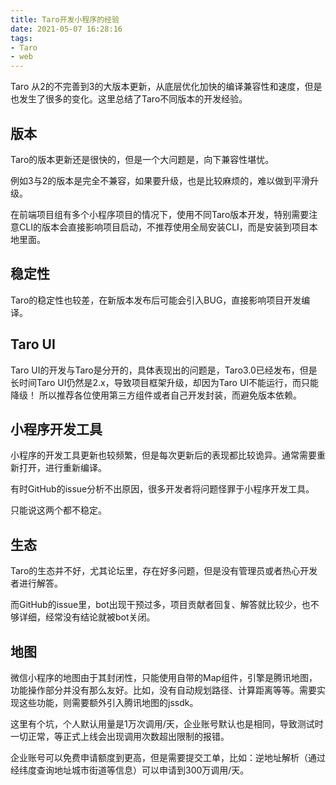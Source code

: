 ```yaml
---
title: Taro开发小程序的经验
date: 2021-05-07 16:28:16
tags: 
- Taro
- web
---
```


Taro 从2的不完善到3的大版本更新，从底层优化加快的编译兼容性和速度，但是也发生了很多的变化。这里总结了Taro不同版本的开发经验。

<!--more-->

## 版本

Taro的版本更新还是很快的，但是一个大问题是，向下兼容性堪忧。

例如3与2的版本是完全不兼容，如果要升级，也是比较麻烦的，难以做到平滑升级。

在前端项目组有多个小程序项目的情况下，使用不同Taro版本开发，特别需要注意CLI的版本会直接影响项目启动，不推荐使用全局安装CLI，而是安装到项目本地里面。

## 稳定性

Taro的稳定性也较差，在新版本发布后可能会引入BUG，直接影响项目开发编译。

## Taro UI

Taro UI的开发与Taro是分开的，具体表现出的问题是，Taro3.0已经发布，但是长时间Taro UI仍然是2.x，导致项目框架升级，却因为Taro UI不能运行，而只能降级！
所以推荐各位使用第三方组件或者自己开发封装，而避免版本依赖。

## 小程序开发工具

小程序的开发工具更新也较频繁，但是每次更新后的表现都比较诡异。通常需要重新打开，进行重新编译。

有时GitHub的issue分析不出原因，很多开发者将问题怪罪于小程序开发工具。

只能说这两个都不稳定。

## 生态

Taro的生态并不好，尤其论坛里，存在好多问题，但是没有管理员或者热心开发者进行解答。

而GitHub的issue里，bot出现干预过多，项目贡献者回复、解答就比较少，也不够详细，经常没有结论就被bot关闭。

## 地图   

微信小程序的地图由于其封闭性，只能使用自带的Map组件，引擎是腾讯地图，功能操作部分并没有那么友好。比如，没有自动规划路径、计算距离等等。需要实现这些功能，则需要额外引入腾讯地图的jssdk。

这里有个坑，个人默认用量是1万次调用/天，企业账号默认也是相同，导致测试时一切正常，等正式上线会出现调用次数超出限制的报错。

企业账号可以免费申请额度到更高，但是需要提交工单，比如：逆地址解析（通过经纬度查询地址城市街道等信息）可以申请到300万调用/天。

